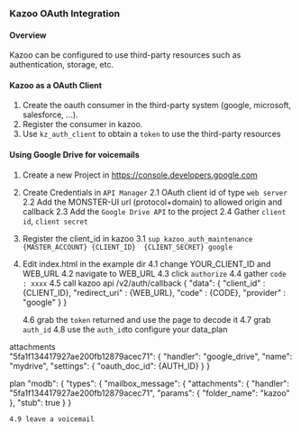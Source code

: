 ### Kazoo OAuth Integration

#### Overview

Kazoo can be configured to use third-party resources such as authentication, storage, etc.

#### Kazoo as a OAuth Client

1. Create the oauth consumer in the third-party system (google, microsoft, salesforce, ...).
2. Register the consumer in kazoo.
3. Use `kz_auth_client` to obtain a `token` to use the third-party resources

#### Using Google Drive for voicemails

1. Create a new Project in https://console.developers.google.com
2. Create Credentials in `API Manager`
    2.1 OAuth client id of type `web server`
    2.2 Add the MONSTER-UI url (protocol+domain) to allowed origin and callback
    2.3 Add the `Google Drive API` to the project
    2.4 Gather `client id`, `client secret`
3. Register the client_id in kazoo
    3.1 `sup kazoo_auth_maintenance {MASTER_ACCOUNT} {CLIENT_ID}  {CLIENT_SECRET} google`
4. Edit index.html in the example dir
    4.1 change YOUR_CLIENT_ID and WEB_URL
    4.2 navigate to WEB_URL
    4.3 click `authorize`
    4.4 gather `code : xxxx`
    4.5 call kazoo api /v2/auth/callback
{
  "data": {
    "client_id" : {CLIENT_ID},
    "redirect_uri" : {WEB_URL},
    "code" : {CODE},
    "provider" : "google"
  }
}

    4.6 grab the `token` returned and use the page to decode it
    4.7 grab `auth_id`
    4.8 use the `auth_id`to configure your data_plan

attachments    
"5fa1f134417927ae200fb12879acec71": {
       "handler": "google_drive",
       "name": "mydrive",
       "settings": {
           "oauth_doc_id": {AUTH_ID}
       }
   }    

   plan
 "modb": {
       "types": {
           "mailbox_message": {
               "attachments": {
                   "handler": "5fa1f134417927ae200fb12879acec71",
                   "params": {
                       "folder_name": "kazoo"
                   },
                   "stub": true
               }
           }
           
    4.9 leave a voicemail
    